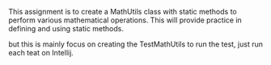 This assignment is to create a MathUtils class with static methods to perform various mathematical operations. This will provide practice in defining and using static methods.

but this is mainly focus on creating the TestMathUtils
to run the test, just run each teat on Intellij.